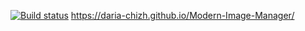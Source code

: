 [![Build status](https://ci.appveyor.com/api/projects/status/2uo77087d42kxy8n?svg=true)](https://ci.appveyor.com/project/Daria-chizh/modern-image-manager)
https://daria-chizh.github.io/Modern-Image-Manager/
